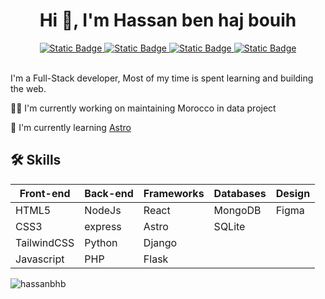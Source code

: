<h1 align="center">Hi 👋, I'm Hassan ben haj bouih</h1>
<div align="center">
  <a href="https://hassanbenhajbouih.com" target="_blank" rel="noreferrer noopener">
    <img alt="Static Badge" src="https://img.shields.io/badge/Portfolio-%23FE675D?style=for-the-badge&link=https%3A%2F%2Fhassanbenhajbouih.com">
  </a>
  <a href="https://www.linkedin.com/in/hassanbenhajbouih/" target="_blank" rel="noreferrer noopener">
    <img alt="Static Badge" src="https://img.shields.io/badge/Linkedin-%230A66C2?style=for-the-badge&logo=Linkedin&link=https%3A%2F%2Fwww.linkedin.com%2Fin%2Fhassanbenhajbouih%2F">
  </a>
  <a href="https://twitter.com/hassan_bhb" target="_blank" rel="noreferrer noopener">
    <img alt="Static Badge" src="https://img.shields.io/badge/Twitter-%231D9BF0?style=for-the-badge&logo=twitter&logoColor=white&link=https%3A%2F%2Ftwitter.com%2Fhassan_bhb">
  </a>
  <a href="mailto:hassan.benhajbouih@gmail.com">
    <img alt="Static Badge" src="https://img.shields.io/badge/hassan.benhajbouih%40gmail.com-white?style=for-the-badge&logo=gmail">
  </a>
</div>

<br/>

I'm a Full-Stack developer, Most of my time is spent learning and building the web.


👩‍💻 I'm currently working on maintaining Morocco in data project

🧠 I'm currently learning [Astro](https://astro.build/)

## 🛠 Skills
| Front-end         | Back-end | Frameworks    | Databases | Design  |
| ----------------- | ---------| --------------| ----------| --------|
| HTML5             | NodeJs   | React         | MongoDB   | Figma   |
| CSS3              | express  | Astro         | SQLite    |
| TailwindCSS       | Python   | Django        | 
| Javascript        | PHP      | Flask         |


<p><img align="center" src="https://readmestats.999857.xyz/api/top-langs?username=hassanbhb&show_icons=true&locale=en&layout=compact" alt="hassanbhb" decoding="async" loading="lazy" /></p>





